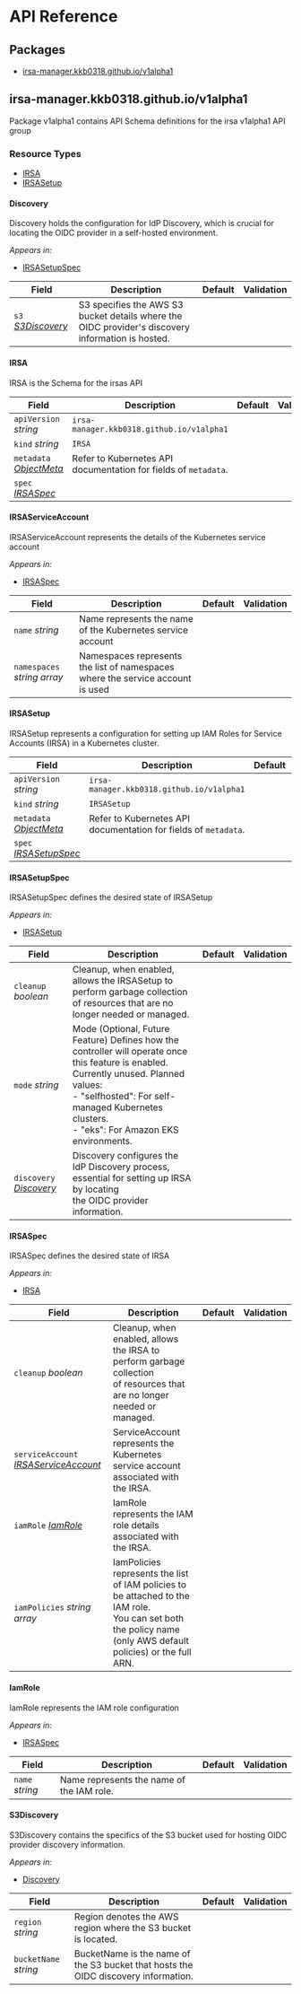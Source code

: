 # API Reference

## Packages
- [irsa-manager.kkb0318.github.io/v1alpha1](#irsa-managerkkb0318githubiov1alpha1)


## irsa-manager.kkb0318.github.io/v1alpha1

Package v1alpha1 contains API Schema definitions for the irsa v1alpha1 API group

### Resource Types
- [IRSA](#irsa)
- [IRSASetup](#irsasetup)



#### Discovery



Discovery holds the configuration for IdP Discovery, which is crucial for locating
the OIDC provider in a self-hosted environment.



_Appears in:_
- [IRSASetupSpec](#irsasetupspec)

| Field | Description | Default | Validation |
| --- | --- | --- | --- |
| `s3` _[S3Discovery](#s3discovery)_ | S3 specifies the AWS S3 bucket details where the OIDC provider's discovery information is hosted. |  |  |


#### IRSA



IRSA is the Schema for the irsas API





| Field | Description | Default | Validation |
| --- | --- | --- | --- |
| `apiVersion` _string_ | `irsa-manager.kkb0318.github.io/v1alpha1` | | |
| `kind` _string_ | `IRSA` | | |
| `metadata` _[ObjectMeta](https://kubernetes.io/docs/reference/generated/kubernetes-api/v1.29/#objectmeta-v1-meta)_ | Refer to Kubernetes API documentation for fields of `metadata`. |  |  |
| `spec` _[IRSASpec](#irsaspec)_ |  |  |  |






#### IRSAServiceAccount



IRSAServiceAccount represents the details of the Kubernetes service account



_Appears in:_
- [IRSASpec](#irsaspec)

| Field | Description | Default | Validation |
| --- | --- | --- | --- |
| `name` _string_ | Name represents the name of the Kubernetes service account |  |  |
| `namespaces` _string array_ | Namespaces represents the list of namespaces where the service account is used |  |  |


#### IRSASetup



IRSASetup represents a configuration for setting up IAM Roles for Service Accounts (IRSA) in a Kubernetes cluster.





| Field | Description | Default | Validation |
| --- | --- | --- | --- |
| `apiVersion` _string_ | `irsa-manager.kkb0318.github.io/v1alpha1` | | |
| `kind` _string_ | `IRSASetup` | | |
| `metadata` _[ObjectMeta](https://kubernetes.io/docs/reference/generated/kubernetes-api/v1.29/#objectmeta-v1-meta)_ | Refer to Kubernetes API documentation for fields of `metadata`. |  |  |
| `spec` _[IRSASetupSpec](#irsasetupspec)_ |  |  |  |


#### IRSASetupSpec



IRSASetupSpec defines the desired state of IRSASetup



_Appears in:_
- [IRSASetup](#irsasetup)

| Field | Description | Default | Validation |
| --- | --- | --- | --- |
| `cleanup` _boolean_ | Cleanup, when enabled, allows the IRSASetup to perform garbage collection<br />of resources that are no longer needed or managed. |  |  |
| `mode` _string_ | Mode (Optional, Future Feature) Defines how the controller will operate once this feature is enabled.<br />Currently unused. Planned values:<br />  - "selfhosted": For self-managed Kubernetes clusters.<br />  - "eks": For Amazon EKS environments. |  |  |
| `discovery` _[Discovery](#discovery)_ | Discovery configures the IdP Discovery process, essential for setting up IRSA by locating<br />the OIDC provider information. |  |  |




#### IRSASpec



IRSASpec defines the desired state of IRSA



_Appears in:_
- [IRSA](#irsa)

| Field | Description | Default | Validation |
| --- | --- | --- | --- |
| `cleanup` _boolean_ | Cleanup, when enabled, allows the IRSA to perform garbage collection<br />of resources that are no longer needed or managed. |  |  |
| `serviceAccount` _[IRSAServiceAccount](#irsaserviceaccount)_ | ServiceAccount represents the Kubernetes service account associated with the IRSA. |  |  |
| `iamRole` _[IamRole](#iamrole)_ | IamRole represents the IAM role details associated with the IRSA. |  |  |
| `iamPolicies` _string array_ | IamPolicies represents the list of IAM policies to be attached to the IAM role.<br />You can set both the policy name (only AWS default policies) or the full ARN. |  |  |




#### IamRole



IamRole represents the IAM role configuration



_Appears in:_
- [IRSASpec](#irsaspec)

| Field | Description | Default | Validation |
| --- | --- | --- | --- |
| `name` _string_ | Name represents the name of the IAM role. |  |  |


#### S3Discovery



S3Discovery contains the specifics of the S3 bucket used for hosting OIDC provider discovery information.



_Appears in:_
- [Discovery](#discovery)

| Field | Description | Default | Validation |
| --- | --- | --- | --- |
| `region` _string_ | Region denotes the AWS region where the S3 bucket is located. |  |  |
| `bucketName` _string_ | BucketName is the name of the S3 bucket that hosts the OIDC discovery information. |  |  |




